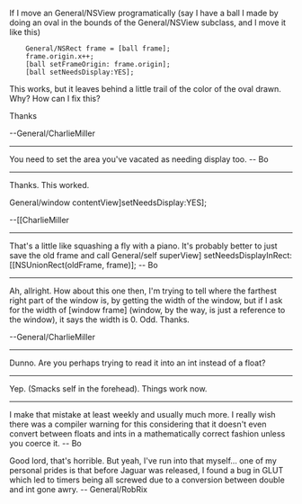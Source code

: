 

If I move an General/NSView programatically (say I have a ball I made by doing an oval in the bounds of the General/NSView subclass, and I move it like this)

    

        General/NSRect frame = [ball frame];
        frame.origin.x++;
        [ball setFrameOrigin: frame.origin];
        [ball setNeedsDisplay:YES];



This works, but it leaves behind a little trail of the color of the oval drawn.  Why?  How can I fix this?

Thanks

--General/CharlieMiller

----

You need to set the area you've vacated as needing display too. -- Bo

----

Thanks.  This worked.

    
 General/window contentView]setNeedsDisplay:YES];

--[[CharlieMiller

----

That's a little like squashing a fly with a piano.  It's probably better to just save the old frame and call General/self superView] setNeedsDisplayInRect:[[NSUnionRect(oldFrame, frame)];  -- Bo

----

Ah, allright.  How about this one then, I'm trying to tell where the farthest right part of the window is, by getting the width of the window, but if I ask for the width of [window frame] (window, by the way, is just a reference to the window), it says the width is 0.  Odd.  Thanks.

--General/CharlieMiller

----

Dunno.  Are you perhaps trying to read it into an int instead of a float?

----

Yep.  (Smacks self in the forehead).  Things work now.

----

I make that mistake at least weekly and usually much more.  I really wish there was a compiler warning for this considering that it doesn't even convert between floats and ints in a mathematically correct fashion unless you coerce it.  -- Bo

Good lord, that's horrible. But yeah, I've run into that myself... one of my personal prides is that before Jaguar was released, I found a bug in GLUT which led to timers being all screwed due to a conversion between double and int gone awry. -- General/RobRix